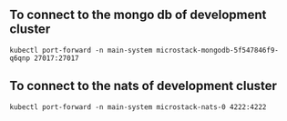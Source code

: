 

To connect to the mongo db of development cluster
---
`kubectl port-forward -n main-system microstack-mongodb-5f547846f9-q6qnp 27017:27017`


To connect to the nats of development cluster
--
`kubectl port-forward -n main-system microstack-nats-0 4222:4222`